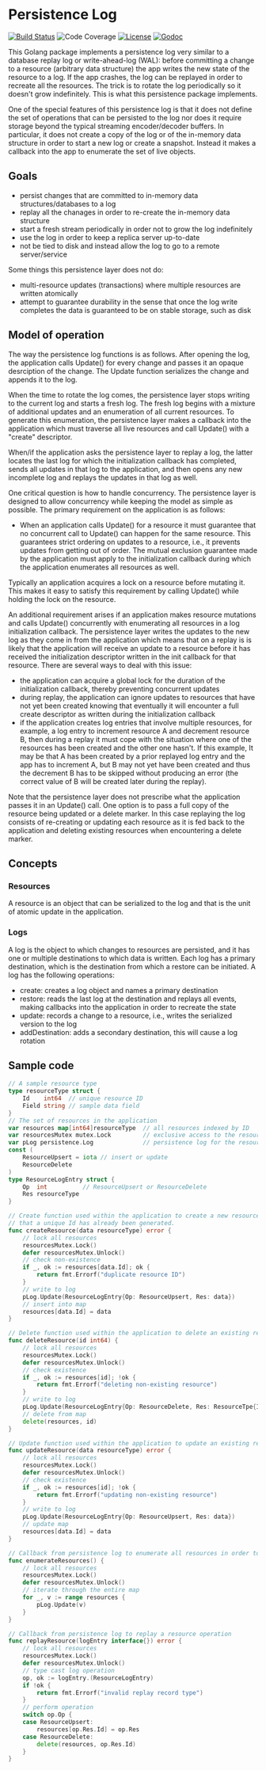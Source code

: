 Persistence Log
===============
[![Build Status](https://magnum.travis-ci.com/rightscale/persist.svg?token=4Q13wQTY4zqXgU7Edw3B&branch=master)](https://magnum.travis-ci.com/rightscale/persist)
![Code Coverage](https://s3.amazonaws.com/rs-code-coverage/persist/cc_badge_master.svg)
[![License](https://img.shields.io/badge/license-MIT-blue.svg)](https://github.com/rightscale/persist/blob/master/LICENSE)
[![Godoc](https://godoc.org/github.com/rightscale/persist?status.svg)](http://godoc.org/github.com/rightscale/persist)

This Golang package implements a persistence log very similar to a database replay log
or write-ahead-log (WAL): before committing a change to a resource (arbitrary data structure)
the app writes the new state of the resource to a log. If the app crashes, the log can be replayed
in order to recreate all the resources. The trick is to rotate the log periodically
so it doesn't grow indefinitely. This is what this persistence package implements.

One of the special features of this persistence log is that it does not define the set of
operations that can be persisted to the log nor does it require storage beyond the typical
streaming encoder/decoder buffers. In particular, it does not create a copy of the log or
of the in-memory data structure in order to start a new log or create a snapshot. Instead
it makes a callback into the app to enumerate the set of live objects.

Goals
-----
- persist changes that are committed to in-memory data structures/databases to a log
- replay all the chanages in order to re-create the in-memory data structure
- start a fresh stream periodically in order not to grow the log indefinitely
- use the log in order to keep a replica server up-to-date
- not be tied to disk and instead allow the log to go to a remote server/service

Some things this persistence layer does not do:
- multi-resource updates (transactions) where multiple resources are written atomically
- attempt to guarantee durability in the sense that once the log write completes the data
  is guaranteed to be on stable storage, such as disk

Model of operation
------------------

The way the persistence log functions is as follows. After opening the log, the application
calls Update() for every change and passes it an opaque desrciption of the change.
The Update function serializes the change and appends it to the log.

When the time to rotate the log comes, the persistence layer stops writing to the
current log and starts a fresh log. The fresh log begins with a mixture of additional
updates and an enumeration of all current resources.
To generate this enumeration, the persistence layer makes a callback into the application
which must traverse all live resources and call Update() with a "create" descriptor.

When/if the application asks the persistence layer to replay a log, the latter locates
the last log for which the initialization callback has completed, sends all updates in
that log to the application, and then opens any new incomplete log and replays the updates
in that log as well.

One critical question is how to handle concurrency. The persistence layer is designed to
allow concurrency while keeping the model as simple as possible. The primary requirement
on the application is as follows:
 - When an application calls Update() for a resource it must guarantee that no concurrent
   call to Update() can happen for the same resource. This guarantees strict ordering on
   updates to a resource, i.e., it prevents updates from getting out of order. The mutual
   exclusion guarantee made by the application must apply to the initialization callback
   during which the application enumerates all resources as well.

Typically an application acquires a lock on a resource before mutating it. This makes it
easy to satisfy this requirement by calling Update() while holding the lock on the resource.

An additional requirement arises if an application makes resource mutations and calls
Update() concurrently with enumerating all resources in a log initialization callback.
The persistence layer writes the updates to the new log as they come in from the application
which means that on a replay is is likely that the application will receive an update
to a resource before it has received the initialization descriptor written in the
init callback for that resource. There are several ways to deal with this issue:
 - the application can acquire a global lock for the duration of the initialization
   callback, thereby preventing concurrent updates
 - during replay, the application can ignore updates to resources that have not yet been
   created knowing that eventually it will encounter a full create descriptor as written
   during the initialization callback
 - if the application creates log entries that involve multiple resources, for example,
   a log entry to increment resource A and decrement resource B, then during a replay
   it must cope with the situation where one of the resources has been created and the
   other one hasn't. If this example, It may be that A has been created by a prior replayed
   log entry and the app has to increment A, but B may not yet have been created and thus
   the decrement B has to be skipped without producing an error (the correct value of B will
   be created later during the replay).

Note that the persistence layer does not prescribe what the application passes it in an
Update() call. One option is to pass a full copy of the resource being updated or a delete
marker. In this case replaying the log consists of re-creating or updating each resource as
it is fed back to the application and deleting existing resources when encountering a
delete marker.

Concepts
--------

### Resources

A resource is an object that can be serialized to the log and that is
the unit of atomic update in the application.

### Logs

A log is the object to which changes to resources are persisted, and it has
one or multiple destinations to which data is written. Each log has a primary destination,
which is the destination from which a restore can be initiated.
A log has the following operations:
- create: creates a log object and names a primary destination
- restore: reads the last log at the destination and replays all events, making
  callbacks into the application in order to recreate the state
- update: records a change to a resource, i.e., writes the serialized version to the log
- addDestination: adds a secondary destination, this will cause a log rotation

Sample code
-----------

```go
// A sample resource type
type resourceType struct {
	Id    int64  // unique resource ID
	Field string // sample data field
}
// The set of resources in the application
var resources map[int64]resourceType  // all resources indexed by ID
var resourcesMutex mutex.Lock         // exclusive access to the resources map
var pLog persistence.Log              // persistence log for the resources
const (
	ResourceUpsert = iota // insert or update
	ResourceDelete
)
type ResourceLogEntry struct {
	Op  int          // ResourceUpsert or ResourceDelete
	Res resourceType
}

// Create function used within the application to create a new resource. It assumes
// that a unique Id has already been generated.
func createResource(data resourceType) error {
	// lock all resources
	resourcesMutex.Lock()
	defer resourcesMutex.Unlock()
	// check non-existence
	if _, ok := resources[data.Id]; ok {
		return fmt.Errorf("duplicate resource ID")
	}
	// write to log
	pLog.Update(ResourceLogEntry{Op: ResourceUpsert, Res: data})
	// insert into map
	resources[data.Id] = data
}

// Delete function used within the application to delete an existing resource.
func deleteResource(id int64) {
	// lock all resources
	resourcesMutex.Lock()
	defer resourcesMutex.Unlock()
	// check existence
	if _, ok := resources[id]; !ok {
		return fmt.Errorf("deleting non-existing resource")
	}
	// write to log
	pLog.Update(ResourceLogEntry{Op: ResourceDelete, Res: ResourceTpe{Id: id}})
	// delete from map
	delete(resources, id)
}

// Update function used within the application to update an existing resource
func updateResource(data resourceType) error {
	// lock all resources
	resourcesMutex.Lock()
	defer resourcesMutex.Unlock()
	// check existence
	if _, ok := resources[id]; !ok {
		return fmt.Errorf("updating non-existing resource")
	}
	// write to log
	pLog.Update(ResourceLogEntry{Op: ResourceUpsert, Res: data})
	// update map
	resources[data.Id] = data
}

// Callback from persistence log to enumerate all resources in order to start a fresh log
func enumerateResources() {
	// lock all resources
	resourcesMutex.Lock()
	defer resourcesMutex.Unlock()
	// iterate through the entire map
	for _, v := range resources {
		pLog.Update(v)
	}
}

// Callback from persistence log to replay a resource operation
func replayResource(logEntry interface{}) error {
	// lock all resources
	resourcesMutex.Lock()
	defer resourcesMutex.Unlock()
	// type cast log operation
	op, ok := logEntry.(ResourceLogEntry)
	if !ok {
		return fmt.Errorf("invalid replay record type")
	}
	// perform operation
	switch op.Op {
	case ResourceUpsert:
		resources[op.Res.Id] = op.Res
	case ResourceDelete:
		delete(resources, op.Res.Id)
	}
}
```

